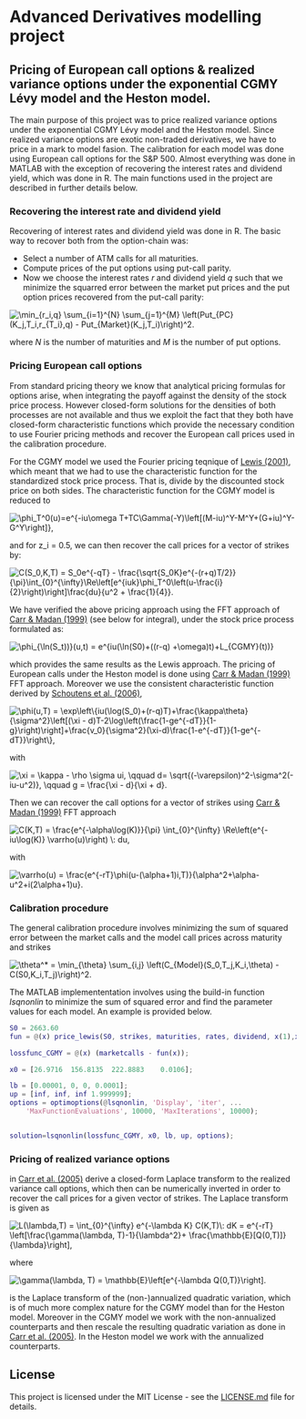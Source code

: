 # Advanced Derivatives modelling project

## Pricing of European call options & realized variance options under the exponential CGMY Lévy model and the Heston model.

The main purpose of this project was to price realized variance options under the exponential CGMY Lévy model and the Heston model. Since realized variance options are exotic non-traded derivatives, we have to price in a mark to model fasion. The calibration for each model was done using European call options for the S&P 500. Almost everything was done in MATLAB with the exception of recovering the interest rates and dividend yield, which was done in R. The main functions used in the project are described in further details below. 

### Recovering the interest rate and dividend yield

Recovering of interest rates and dividend yield was done in R. The basic way to recover both from the option-chain was:

* Select a number of ATM calls for all maturities.
* Compute prices of the put options using put-call parity.
* Now we choose the interest rates *r* and dividend yield *q* such that we minimize the squarred error between the market put prices and the put option prices recovered from the put-call parity:

<img src="https://latex.codecogs.com/svg.latex?\min_{r_i,q}&space;\sum_{i=1}^{N}&space;\sum_{j=1}^{M}&space;\left(Put_{PC}(K_j,T_i,r_{T_i},q)&space;-&space;Put_{Market}(K_j,T_i)\right)^2." title="\min_{r_i,q} \sum_{i=1}^{N} \sum_{j=1}^{M} \left(Put_{PC}(K_j,T_i,r_{T_i},q) - Put_{Market}(K_j,T_i)\right)^2." />

where *N* is the number of maturities and *M* is the number of put options. 


### Pricing European call options

From standard pricing theory we know that analytical pricing formulas for options arise, when integrating the payoff against the density of the stock price process. However closed-form solutions for the densities of both processes are not available and thus we exploit the fact that they both have closed-form characteristic functions which provide the necessary condition to use Fourier pricing methods and recover the European call prices used in the calibration procedure. 

For the CGMY model we used the Fourier pricing teqnique of [Lewis (2001)](https://papers.ssrn.com/sol3/papers.cfm?abstract_id=282110), which meant that we had to use the characteristic function for the standardized stock price process. That is, divide by the discounted stock price on both sides. The characteristic function for the CGMY model is reduced to 

<img src="https://latex.codecogs.com/svg.latex?\phi_T^0(u)=e^{-iu\omega&space;T&plus;TC\Gamma(-Y)\left[(M-iu)^Y-M^Y&plus;(G&plus;iu)^Y-G^Y\right]}," title="\phi_T^0(u)=e^{-iu\omega T+TC\Gamma(-Y)\left[(M-iu)^Y-M^Y+(G+iu)^Y-G^Y\right]}," />

and for z_i = 0.5, we can then recover the call prices for a vector of strikes by: 

<img src="https://latex.codecogs.com/svg.latex?C(S_0,K,T)&space;=&space;S_0e^{-qT}&space;-&space;\frac{\sqrt{S_0K}e^{-(r&plus;q)T/2}}{\pi}\int_{0}^{\infty}\Re\left[e^{iuk}\phi_T^0\left(u-\frac{i}{2}\right)\right]\frac{du}{u^2&space;&plus;&space;\frac{1}{4}}." title="C(S_0,K,T) = S_0e^{-qT} - \frac{\sqrt{S_0K}e^{-(r+q)T/2}}{\pi}\int_{0}^{\infty}\Re\left[e^{iuk}\phi_T^0\left(u-\frac{i}{2}\right)\right]\frac{du}{u^2 + \frac{1}{4}}." />

We have verified the above pricing approach using the FFT approach of [Carr & Madan (1999)](http://homepages.ulb.ac.be/~cazizieh/sp_files/CarrMadan%201998.pdf) (see below for integral), under the stock price process formulated as:

<img src="https://latex.codecogs.com/svg.latex?\phi_{\ln(S_t))}(u,t)&space;=&space;e^{iu(\ln(S0)&plus;((r-q)&space;&plus;\omega)t)&plus;L_{CGMY}(t))}" title="\phi_{\ln(S_t))}(u,t) = e^{iu(\ln(S0)+((r-q) +\omega)t)+L_{CGMY}(t))}" />

which provides the same results as the Lewis approach. The pricing of European calls under the Heston model is done using [Carr & Madan (1999)](http://homepages.ulb.ac.be/~cazizieh/sp_files/CarrMadan%201998.pdf) FFT approach. Moreover we use the consistent characteristic function derived by [Schoutens et al. (2006)](https://perswww.kuleuven.be/~u0009713/ScSiTi03.pdf), 

<img src="https://latex.codecogs.com/svg.latex?\phi(u,T)&space;=&space;\exp\left\{iu(\log(S_0)&plus;(r-q)T)&plus;\frac{\kappa\theta}{\sigma^2}\left[(\xi&space;-&space;d)T-2\log\left(\frac{1-ge^{-dT}}{1-g}\right)\right]&plus;\frac{v_0}{\sigma^2}(\xi-d)\frac{1-e^{-dT}}{1-ge^{-dT}}\right\}," title="\phi(u,T) = \exp\left\{iu(\log(S_0)+(r-q)T)+\frac{\kappa\theta}{\sigma^2}\left[(\xi - d)T-2\log\left(\frac{1-ge^{-dT}}{1-g}\right)\right]+\frac{v_0}{\sigma^2}(\xi-d)\frac{1-e^{-dT}}{1-ge^{-dT}}\right\}," />

with 

<img src="https://latex.codecogs.com/svg.latex?\xi&space;=&space;\kappa&space;-&space;\rho&space;\sigma&space;ui,&space;\qquad&space;d=&space;\sqrt{(-\varepsilon)^2-\sigma^2(-iu-u^2)},&space;\qquad&space;g&space;=&space;\frac{\xi&space;-&space;d}{\xi&space;&plus;&space;d}." title="\xi = \kappa - \rho \sigma ui, \qquad d= \sqrt{(-\varepsilon)^2-\sigma^2(-iu-u^2)}, \qquad g = \frac{\xi - d}{\xi + d}." />

Then we can recover the call options for a vector of strikes using [Carr & Madan (1999)](http://homepages.ulb.ac.be/~cazizieh/sp_files/CarrMadan%201998.pdf) FFT approach

<img src="https://latex.codecogs.com/svg.latex?C(K,T)&space;=&space;\frac{e^{-\alpha\log(K)}}{\pi}&space;\int_{0}^{\infty}&space;\Re\left(e^{-iu\log(K)}&space;\varrho(u)\right)&space;\:&space;du," title="C(K,T) = \frac{e^{-\alpha\log(K)}}{\pi} \int_{0}^{\infty} \Re\left(e^{-iu\log(K)} \varrho(u)\right) \: du," />

with

<img src="https://latex.codecogs.com/svg.latex?\varrho(u)&space;=&space;\frac{e^{-rT}\phi(u-(\alpha&plus;1)i,T)}{\alpha^2&plus;\alpha-u^2&plus;i(2\alpha&plus;1)u}." title="\varrho(u) = \frac{e^{-rT}\phi(u-(\alpha+1)i,T)}{\alpha^2+\alpha-u^2+i(2\alpha+1)u}." />



### Calibration procedure
The general calibration procedure involves minimizing the sum of squared error between the market calls and the model call prices across maturity and strikes 

<img src="https://latex.codecogs.com/svg.latex?\theta^*&space;=&space;\min_{\theta}&space;\sum_{i,j}&space;\left(C_{Model}(S_0,T_j,K_i,\theta)&space;-&space;C(S0,K_i,T_j)\right)^2." title="\theta^* = \min_{\theta} \sum_{i,j} \left(C_{Model}(S_0,T_j,K_i,\theta) - C(S0,K_i,T_j)\right)^2." />

The MATLAB implemententation involves using the build-in function *lsqnonlin* to minimize the sum of squared error and find the parameter values for each model. An example is provided below.

```matlab
S0 = 2663.60
fun = @(x) price_lewis(S0, strikes, maturities, rates, dividend, x(1),x(2),x(3),x(4));

lossfunc_CGMY = @(x) (marketcalls - fun(x));

x0 = [26.9716  156.8135  222.8883    0.0106];

lb = [0.00001, 0, 0, 0.0001];
up = [inf, inf, inf 1.999999];
options = optimoptions(@lsqnonlin, 'Display', 'iter', ...
    'MaxFunctionEvaluations', 10000, 'MaxIterations', 10000);


solution=lsqnonlin(lossfunc_CGMY, x0, lb, up, options);

```


### Pricing of realized variance options 
in [Carr et al. (2005)](https://link.springer.com/article/10.1007/s00780-005-0155-x) derive a closed-form Laplace transform to the realized variance call options, which then can be numerically inverted in order to recover the call prices for a given vector of strikes. The Laplace transform is given as

<img src="https://latex.codecogs.com/svg.latex?L(\lambda,T)&space;=&space;\int_{0}^{\infty}&space;e^{-\lambda&space;K}&space;C(K,T)\:&space;dK&space;=&space;e^{-rT}&space;\left[\frac{\gamma(\lambda,&space;T)-1}{\lambda^2}&plus;&space;\frac{\mathbb{E}[Q(0,T)]}{\lambda}\right]." title="L(\lambda,T) = \int_{0}^{\infty} e^{-\lambda K} C(K,T)\: dK = e^{-rT} \left[\frac{\gamma(\lambda, T)-1}{\lambda^2}+ \frac{\mathbb{E}[Q(0,T)]}{\lambda}\right]," />

where 

<img src="https://latex.codecogs.com/svg.latex?\gamma(\lambda,&space;T)&space;=&space;\mathbb{E}\left[e^{-\lambda&space;Q(0,T)}\right]." title="\gamma(\lambda, T) = \mathbb{E}\left[e^{-\lambda Q(0,T)}\right]." />

is the Laplace transform of the (non-)annualized quadratic variation, which is of much more complex nature for the CGMY model than for the Heston model. Moreover in the CGMY model we work with the non-annualized counterparts and then rescale the resulting quadratic variation as done in [Carr et al. (2005)](https://link.springer.com/article/10.1007/s00780-005-0155-x). In the Heston model we work with the annualized counterparts. 
 


## License

This project is licensed under the MIT License - see the [LICENSE.md](LICENSE.md) file for details.